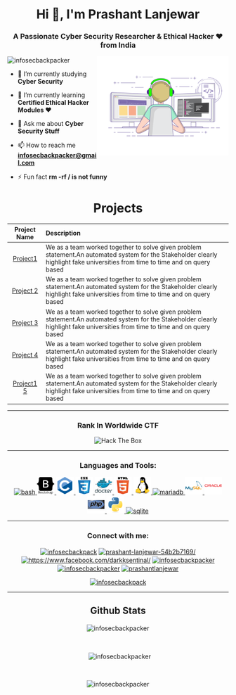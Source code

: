 <h1 align="center">Hi 👋, I'm Prashant Lanjewar</h1>
<h3 align="center">A Passionate Cyber Security Researcher & Ethical Hacker ❤ from India</h3>

<img align="right" alt="hacker" width="300" src="https://github.com/infosecbackpacker/infosecbackpacker/blob/main/1.gif">

<p align="left"> <img src="https://komarev.com/ghpvc/?username=infosecbackpacker&label=Profile%20views&color=0e75b6&style=flat" alt="infosecbackpacker" /> </p>


- 🔭 I’m currently studying **Cyber Security**

- 🌱 I’m currently learning **Certified Ethical Hacker Modules ❤**

- 💬 Ask me about **Cyber Security Stuff**

- 📫 How to reach me **infosecbackpacker@gmail.com**

- ⚡ Fun fact **rm -rf / is not funny**


<h1 align="center">Projects</h1>

| Project Name      | Description | 
| :---:        |    :----   |  
| [Project1  ]() | We as a team worked together to solve given problem statement.An automated system for the Stakeholder clearly highlight fake universities from time to time and on query based |
| [Project 2]() |  We as a team worked together to solve given problem statement.An automated system for the Stakeholder clearly highlight fake universities from time to time and on query based | 
| [Project 3 ]() |  We as a team worked together to solve given problem statement.An automated system for the Stakeholder clearly highlight fake universities from time to time and on query based | 
| [Project 4 ]() | We as a team worked together to solve given problem statement.An automated system for the Stakeholder clearly highlight fake universities from time to time and on query based |
| [Project1  5 ]() | We as a team worked together to solve given problem statement.An automated system for the Stakeholder clearly highlight fake universities from time to time and on query based |
<hr>

<h3 align="center"> Rank In Worldwide CTF </h3>
<p align="center">

 <img src="http://www.hackthebox.eu/badge/image/618774" alt="Hack The Box">
</p>
<hr>
<h3 align="center">Languages and Tools:</h3>
<p align="center"> <a href="https://www.gnu.org/software/bash/" target="_blank" rel="noreferrer"> <img src="https://www.vectorlogo.zone/logos/gnu_bash/gnu_bash-icon.svg" alt="bash" width="40" height="40"/> </a> <a href="https://getbootstrap.com" target="_blank" rel="noreferrer"> <img src="https://raw.githubusercontent.com/devicons/devicon/master/icons/bootstrap/bootstrap-plain-wordmark.svg" alt="bootstrap" width="40" height="40"/> </a> <a href="https://www.cprogramming.com/" target="_blank" rel="noreferrer"> <img src="https://raw.githubusercontent.com/devicons/devicon/master/icons/c/c-original.svg" alt="c" width="40" height="40"/> </a> <a href="https://www.w3schools.com/css/" target="_blank" rel="noreferrer"> <img src="https://raw.githubusercontent.com/devicons/devicon/master/icons/css3/css3-original-wordmark.svg" alt="css3" width="40" height="40"/> </a> <a href="https://www.docker.com/" target="_blank" rel="noreferrer"> <img src="https://raw.githubusercontent.com/devicons/devicon/master/icons/docker/docker-original-wordmark.svg" alt="docker" width="40" height="40"/> </a> <a href="https://www.w3.org/html/" target="_blank" rel="noreferrer"> <img src="https://raw.githubusercontent.com/devicons/devicon/master/icons/html5/html5-original-wordmark.svg" alt="html5" width="40" height="40"/> </a> <a href="https://www.linux.org/" target="_blank" rel="noreferrer"> <img src="https://raw.githubusercontent.com/devicons/devicon/master/icons/linux/linux-original.svg" alt="linux" width="40" height="40"/> </a> <a href="https://mariadb.org/" target="_blank" rel="noreferrer"> <img src="https://www.vectorlogo.zone/logos/mariadb/mariadb-icon.svg" alt="mariadb" width="40" height="40"/> </a> <a href="https://www.mysql.com/" target="_blank" rel="noreferrer"> <img src="https://raw.githubusercontent.com/devicons/devicon/master/icons/mysql/mysql-original-wordmark.svg" alt="mysql" width="40" height="40"/> </a> <a href="https://www.oracle.com/" target="_blank" rel="noreferrer"> <img src="https://raw.githubusercontent.com/devicons/devicon/master/icons/oracle/oracle-original.svg" alt="oracle" width="40" height="40"/> </a> <a href="https://www.php.net" target="_blank" rel="noreferrer"> <img src="https://raw.githubusercontent.com/devicons/devicon/master/icons/php/php-original.svg" alt="php" width="40" height="40"/> </a> <a href="https://www.python.org" target="_blank" rel="noreferrer"> <img src="https://raw.githubusercontent.com/devicons/devicon/master/icons/python/python-original.svg" alt="python" width="40" height="40"/> </a> <a href="https://www.sqlite.org/" target="_blank" rel="noreferrer"> <img src="https://www.vectorlogo.zone/logos/sqlite/sqlite-icon.svg" alt="sqlite" width="40" height="40"/> </a> </p>
<hr>
<h3 align="center">Connect with me:</h3>
<p align="center">
<a href="https://twitter.com/infosecbackpack" target="blank"><img align="center" src="https://raw.githubusercontent.com/rahuldkjain/github-profile-readme-generator/master/src/images/icons/Social/twitter.svg" alt="infosecbackpack" height="30" width="40" /></a>
<a href="https://linkedin.com/in/prashant-lanjewar-54b2b7169/" target="blank"><img align="center" src="https://raw.githubusercontent.com/rahuldkjain/github-profile-readme-generator/master/src/images/icons/Social/linked-in-alt.svg" alt="prashant-lanjewar-54b2b7169/" height="30" width="40" /></a>
<a href="https://fb.com/darkksentinal/" target="blank"><img align="center" src="https://raw.githubusercontent.com/rahuldkjain/github-profile-readme-generator/master/src/images/icons/Social/facebook.svg" alt="https://www.facebook.com/darkksentinal/" height="30" width="40" /></a>
<a href="https://instagram.com/infosecbackpacker" target="blank"><img align="center" src="https://raw.githubusercontent.com/rahuldkjain/github-profile-readme-generator/master/src/images/icons/Social/instagram.svg" alt="infosecbackpacker" height="30" width="40" /></a>
<a href="https://www.youtube.com/c/infosecbackpacker" target="blank"><img align="center" src="https://raw.githubusercontent.com/rahuldkjain/github-profile-readme-generator/master/src/images/icons/Social/youtube.svg" alt="infosecbackpacker" height="30" width="40" /></a>
<a href="https://www.hackerrank.com/prashantlanjewar" target="blank"><img align="center" src="https://raw.githubusercontent.com/rahuldkjain/github-profile-readme-generator/master/src/images/icons/Social/hackerrank.svg" alt="prashantlanjewar" height="30" width="40" /></a>
</p>
<p align="center"> <a href="https://twitter.com/infosecbackpack" target="blank"><img src="https://img.shields.io/twitter/follow/infosecbackpack?logo=twitter&style=for-the-badge" alt="infosecbackpack" /></a> </p>

<hr>
<h2 align="center">Github Stats</h2>
<div align="center">
<p> <img align="center" src="https://github-readme-stats.vercel.app/api/top-langs?username=infosecbackpacker&show_icons=true&locale=en&layout=compact" alt="infosecbackpacker" /></p>
<br>
<p>&nbsp; <img align="center" src="https://github-readme-stats.vercel.app/api?username=infosecbackpacker&show_icons=true&locale=en" alt="infosecbackpacker" /></p>
<br>
<p> <img align="center" src="https://github-readme-streak-stats.herokuapp.com/?user=infosecbackpacker&" alt="infosecbackpacker" /></p>
</div>
